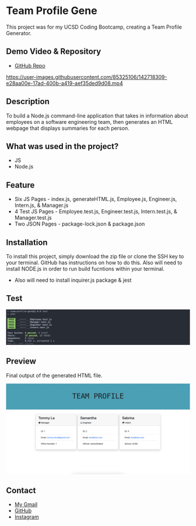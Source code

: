 # Team Profile Gene

This project was for my UCSD Coding Bootcamp, creating a Team Profile Generator.

## Demo Video & Repository

* [GitHub Repo](https://github.com/latommyla/Team-Profile-Gene)

https://user-images.githubusercontent.com/85325106/142718309-e28aa00e-17ad-400b-a419-aef35ded9d08.mp4

## Description 

To build a Node.js command-line application that takes in information about employees on a software engineering team, then generates an HTML webpage that displays summaries for each person. 

## What was used in the project? 

- JS
- Node.js

## Feature

- Six JS Pages - index.js, generateHTML.js, Employee.js, Engineer.js, Intern.js, & Manager.js
- 4 Test JS Pages - Employee.test.js, Engineer.test.js, Intern.test.js, & Manager.test.js
- Two JSON Pages - package-lock.json & package.json

## Installation

To install this project, simply download the zip file or clone the SSH key to your terminal. GitHub has instructions on how to do this. Also will need to install NODE.js in order to run build fucntions within your terminal.

- Also will need to install inquirer.js package & jest

## Test

<img src="./images/runtest.png" alt="runtest" title="runtest">

## Preview 

Final output of the generated HTML file.

<img src="./images/htmldemo.png" alt="htmldemo" title="htmldemo">

## Contact 

* [My Gmail](mailto:tommyl.dmd@gmail.com)
* [GitHub](https://github.com/latommyla)
* [Instagram](https://instagram.com/latommyla)
